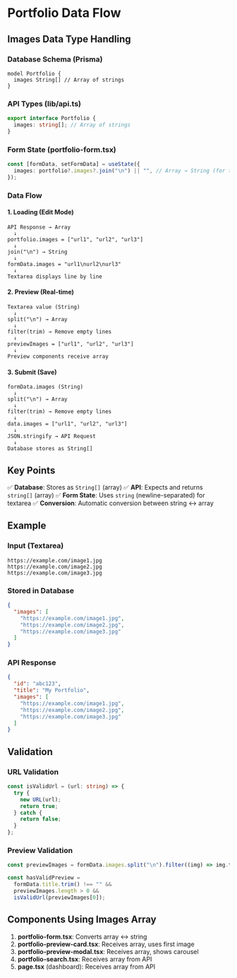 # Portfolio Data Flow

## Images Data Type Handling

### Database Schema (Prisma)

```prisma
model Portfolio {
  images String[] // Array of strings
}
```

### API Types (lib/api.ts)

```typescript
export interface Portfolio {
  images: string[]; // Array of strings
}
```

### Form State (portfolio-form.tsx)

```typescript
const [formData, setFormData] = useState({
  images: portfolio?.images?.join("\n") || "", // Array → String (for textarea)
});
```

### Data Flow

#### 1. Loading (Edit Mode)

```
API Response → Array
  ↓
portfolio.images = ["url1", "url2", "url3"]
  ↓
join("\n") → String
  ↓
formData.images = "url1\nurl2\nurl3"
  ↓
Textarea displays line by line
```

#### 2. Preview (Real-time)

```
Textarea value (String)
  ↓
split("\n") → Array
  ↓
filter(trim) → Remove empty lines
  ↓
previewImages = ["url1", "url2", "url3"]
  ↓
Preview components receive array
```

#### 3. Submit (Save)

```
formData.images (String)
  ↓
split("\n") → Array
  ↓
filter(trim) → Remove empty lines
  ↓
data.images = ["url1", "url2", "url3"]
  ↓
JSON.stringify → API Request
  ↓
Database stores as String[]
```

## Key Points

✅ **Database**: Stores as `String[]` (array)
✅ **API**: Expects and returns `string[]` (array)
✅ **Form State**: Uses `string` (newline-separated) for textarea
✅ **Conversion**: Automatic conversion between string ↔ array

## Example

### Input (Textarea)

```
https://example.com/image1.jpg
https://example.com/image2.jpg
https://example.com/image3.jpg
```

### Stored in Database

```json
{
  "images": [
    "https://example.com/image1.jpg",
    "https://example.com/image2.jpg",
    "https://example.com/image3.jpg"
  ]
}
```

### API Response

```json
{
  "id": "abc123",
  "title": "My Portfolio",
  "images": [
    "https://example.com/image1.jpg",
    "https://example.com/image2.jpg",
    "https://example.com/image3.jpg"
  ]
}
```

## Validation

### URL Validation

```typescript
const isValidUrl = (url: string) => {
  try {
    new URL(url);
    return true;
  } catch {
    return false;
  }
};
```

### Preview Validation

```typescript
const previewImages = formData.images.split("\n").filter((img) => img.trim());

const hasValidPreview =
  formData.title.trim() !== "" &&
  previewImages.length > 0 &&
  isValidUrl(previewImages[0]);
```

## Components Using Images Array

1. **portfolio-form.tsx**: Converts array ↔ string
2. **portfolio-preview-card.tsx**: Receives array, uses first image
3. **portfolio-preview-modal.tsx**: Receives array, shows carousel
4. **portfolio-search.tsx**: Receives array from API
5. **page.tsx** (dashboard): Receives array from API
